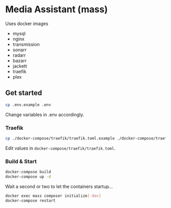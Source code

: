 # Media Assistant (mass)

Uses docker images
* mysql
* nginx
* transmission
* sonarr
* radarr
* bazarr
* jackett
* traefik
* plex

## Get started

```bash
cp .env.example .env
```

Change variables in .env accordingly.

### Traefik

```bash
cp ./docker-compose/traefik/traefik.toml.example ./docker-compose/traefik/traefik.toml
```

Edit values in `docker-compose/traefik/traefik.toml`.

### Build & Start

```bash
docker-compose build
docker-compose up -d
```

Wait a second or two to let the containers startup...

```bash
docker exec mass composer initialize[-dev]
docker-compose restart
```

